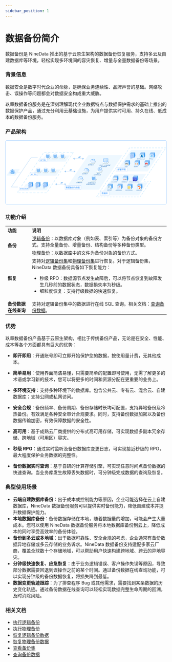 ```yaml
---
sidebar_position: 1
---
```


# 数据备份简介

数据备份是 NineData 推出的基于云原生架构的数据备份恢复服务，支持多云及自建数据库等环境，轻松实现多环境间的容灾恢复、增量与全量数据备份等场景。

### 背景信息
数据安全是数字时代企业的命脉，是确保业务连续性、品牌声誉的基础。网络攻击、误操作等问题都会对数据安全构成重大威胁。

玖章数据备份服务是在深刻理解现代企业数据特点与数据保护需求的基础上推出的数据保护产品，通过充分利用云基础设施，为用户提供实时可用、持久在线、低成本的数据备份服务。

### 产品架构

![structure](./image/structure.png)

### 功能介绍

<table>
  <tr>
  	<td><b>功能</b></td>
    <td><b>说明</b></td>
  </tr>
  <tr>
  	<td rowspan="2"><b>备份</b></td>
    <td><a href="./backup/logical_backup">逻辑备份</a>：以数据库对象（例如表、索引等）为备份对象的备份方式。支持全量备份、增量备份、结构备份等多种备份类型。</td>
  </tr>
  <tr>
    <td><a href="./backup/physical_backup">物理备份</a>：以数据库中的文件为备份对象的备份方式。</td>  
  </tr>
	<tr>
  	<td><b>恢复</b></td>
    <td>支持对<a href="./restore/restore_logical_backup">逻辑备份集</a>和<a href="./restore/restore_physical_backup">物理备份集</a>进行恢复。对于逻辑备份集，NineData 数据备份具备如下恢复能力：<ul>
      <li>秒级 RPO：数据源节点发生故障后，可以将节点恢复到故障发生几秒前的数据状态，数据损失率为秒级。</li>
      <li>细粒度恢复：支持行级数据的快速恢复。</li>
      </ul>
    </td>
  </tr>
	<tr>
		<td><b>备份数据在线查询</b></td>
    <td>支持对逻辑备份集中的数据进行在线 SQL 查询。相关文档：<a href="backup_data_query">查询备份数据</a>。</td>
	</tr>
</table>



### 优势

玖章数据备份产品基于云原生架构，相比于传统备份产品，无论是在安全、性能、成本等各个方面都具有巨大的优势：
* **即开即用**：开通账号即可立即开始保护您的数据，按使用量计费，无其他成本。

* **简单易用**：使用界面简洁易懂，只需要简单的配置即可使用，无需了解更多的术语或学习新的技术，您可以将更多的时间和资源分配在更重要的业务上。

* **多环境支持**：支持多种环境下的数据库。包含公共云、专有云、混合云、自建数据库；支持公网或私网访问。

* **安全合规**：备份频率、备份周期、备份存储时长均可配置，支持异地备份及冷热备份。有效满足各种安全审计合规要求。同时，支持备份数据加密以及备份数据传输加密，有效保障数据的安全性。

* **高可用**：基于成熟云厂商提供的分布式高可用存储，可实现数据多副本冗余存储、跨地域（可用区）容灾。

* **秒级 RPO**：通过实时监听及备份数据库变更日志，可实现接近秒级的 RPO，最大程度保护业务数据的完整性。

* **备份数据实时查询**：基于自研的计算存储引擎，可实现任意时间点备份数据的快速查询。当业务库发生故障丢失数据时，可分钟级完成数据的查询及恢复。

### 典型使用场景
* **云端自建数据库备份**：出于成本或控制能力等原因，企业可能选择在云上自建数据库，NineData 数据备份服务可以提供实时备份能力，降低自建成本并提升数据保护能力。
* **本地数据库备份**：备份数据存储在本地，随着数据量的增加，可能会产生大量成本。您可以使用 NineData 数据备份服务将本地数据库备份到云上，降低成本的同时享受高效率的备份体验。
* **备份到多云或多地域**：出于数据可靠性、安全合规的考虑，企业通常有备份数据异地存储或多云存储的业务诉求。NineData 数据备份支持适配多家云厂商，覆盖全球数十个存储地域，可以帮助用户快速构建跨地域、跨云的异地容灾。
* **分钟级快速恢复、应急恢复**：由于业务逻辑错误、客户操作失误等原因，导致部分数据需要回退到误操作之前的某个时间。通过备份数据在线查询功能，可以实现分钟级的备份数据恢复，将损失降到最低。
* **数据变更轨迹跟踪**：为了排查程序 Bug 或其他需求，需要找到某条数据的历史变化轨迹。通过备份数据在线查询可以轻松实现数据完整生命周期的回溯，及时消除风险。

### 相关文档

- [执行逻辑备份](backup/logical_backup.md)
- [执行物理备份](backup/physical_backup.md)
- [恢复逻辑备份数据](restore/restore_logical_backup.md)
- [恢复物理备份数据](restore/restore_physical_backup.md)
- [查看备份集](view_backup_sets.md)
- [查询备份数据](backup_data_query.md)

